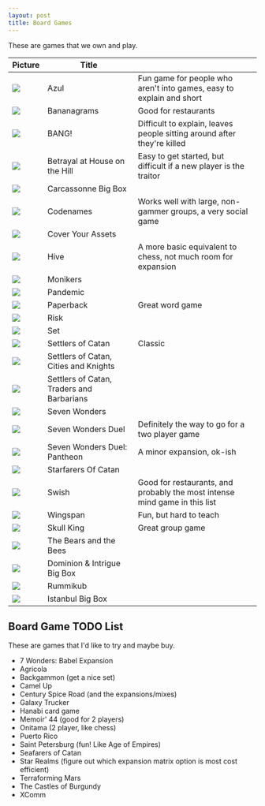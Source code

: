 ```yaml
---
layout: post
title: Board Games
---
```


These are games that we own and play.

| Picture                                                            | Title                                     |                                                                            |
| ------------------------------------------------------------------ | ----------------------------------------- | -------------------------------------------------------------------------- |
| ![](/public/images/board-games/azul.jpg)                           | Azul                                      | Fun game for people who aren't into games, easy to explain and short       |
| ![](/public/images/board-games/bananagrams.png)                    | Bananagrams                               | Good for restaurants                                                       |
| ![](/public/images/board-games/bang.jpeg)                          | BANG!                                     | Difficult to explain, leaves people sitting around after they're killed    |
| ![](/public/images/board-games/betrayal-at-house-on-the-hill.jpeg) | Betrayal at House on the Hill             | Easy to get started, but difficult if a new player is the traitor          |
| ![](/public/images/board-games/carcassonne-big-box.png)            | Carcassonne Big Box                       |                                                                            |
| ![](/public/images/board-games/codenames.jpeg)                     | Codenames                                 | Works well with large, non-gammer groups, a very social game               |
| ![](/public/images/board-games/cover-your-assets.jpeg)             | Cover Your Assets                         |                                                                            |
| ![](/public/images/board-games/hive.jpeg)                          | Hive                                      | A more basic equivalent to chess, not much room for expansion              |
| ![](/public/images/board-games/monikers.png)                       | Monikers                                  |                                                                            |
| ![](/public/images/board-games/pandemic.jpeg)                      | Pandemic                                  |                                                                            |
| ![](/public/images/board-games/paperback.jpeg)                     | Paperback                                 | Great word game                                                            |
| ![](/public/images/board-games/risk.jpeg)                          | Risk                                      |                                                                            |
| ![](/public/images/board-games/set.jpeg)                           | Set                                       |                                                                            |
| ![](/public/images/board-games/settlers-of-catan.jpeg)             | Settlers of Catan                         | Classic                                                                    |
| ![](/public/images/board-games/cities-and-knights.jpeg)            | Settlers of Catan, Cities and Knights     |                                                                            |
| ![](/public/images/board-games/traders-and-barbarians.jpeg)        | Settlers of Catan, Traders and Barbarians |                                                                            |
| ![](/public/images/board-games/seven-wonders.jpeg)                 | Seven Wonders                             |                                                                            |
| ![](/public/images/board-games/seven-wonders-duel.jpeg)            | Seven Wonders Duel                        | Definitely the way to go for a two player game                             |
| ![](/public/images/board-games/seven-wonders-duel-pantheon.jpeg)   | Seven Wonders Duel: Pantheon              | A minor expansion, ok-ish                                                  |
| ![](/public/images/board-games/starfarers-of-catan.jpeg)           | Starfarers Of Catan                       |                                                                            |
| ![](/public/images/board-games/swish.jpeg)                         | Swish                                     | Good for restaurants, and probably the most intense mind game in this list |
| ![](/public/images/board-games/wingspan.jpeg)                      | Wingspan                                  | Fun, but hard to teach                                                     |
| ![](/public/images/board-games/skull-king.jpeg)                    | Skull King                                | Great group game                                                           |
| ![](/public/images/board-games/bears-and-the-bees.jpeg)            | The Bears and the Bees                    |                                                                            |
| ![](/public/images/board-games/dominion_and_intrigue.jpg)          | Dominion & Intrigue Big Box               |                                                                            |
| ![](/public/images/board-games/rummikub.jpg)                       | Rummikub                                  |                                                                            |
| ![](/public/images/board-games/istanbul_big_box.jpg)               | Istanbul Big Box                          |                                                                            |


## Board Game TODO List

These are games that I'd like to try and maybe buy.

* 7 Wonders: Babel Expansion
* Agricola
* Backgammon (get a nice set)
* Camel Up
* Century Spice Road (and the expansions/mixes)
* Galaxy Trucker
* Hanabi card game
* Memoir' 44 (good for 2 players)
* Onitama (2 player, like chess)
* Puerto Rico
* Saint Petersburg (fun! Like Age of Empires)
* Seafarers of Catan
* Star Realms (figure out which expansion matrix option is most cost efficient)
* Terraforming Mars
* The Castles of Burgundy
* XComm
